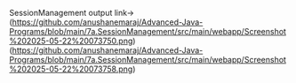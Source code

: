 SessionManagement output link->(https://github.com/anushanemaraj/Advanced-Java-Programs/blob/main/7a.SessionManagement/src/main/webapp/Screenshot%202025-05-22%20073750.png)
(https://github.com/anushanemaraj/Advanced-Java-Programs/blob/main/7a.SessionManagement/src/main/webapp/Screenshot%202025-05-22%20073758.png)
